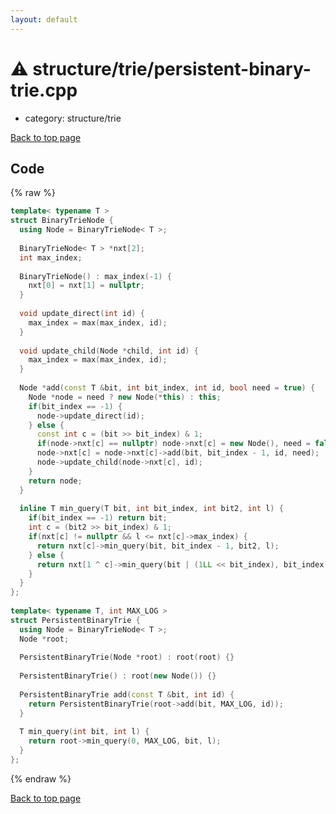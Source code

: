 ```yaml
---
layout: default
---
```


<!-- mathjax config similar to math.stackexchange -->
<script type="text/javascript" async
  src="https://cdnjs.cloudflare.com/ajax/libs/mathjax/2.7.5/MathJax.js?config=TeX-MML-AM_CHTML">
</script>
<script type="text/x-mathjax-config">
  MathJax.Hub.Config({
    TeX: { equationNumbers: { autoNumber: "AMS" }},
    tex2jax: {
      inlineMath: [ ['$','$'] ],
      processEscapes: true
    },
    "HTML-CSS": { matchFontHeight: false },
    displayAlign: "left",
    displayIndent: "2em"
  });
</script>

<script type="text/javascript" src="https://cdnjs.cloudflare.com/ajax/libs/jquery/3.4.1/jquery.min.js"></script>
<script src="https://cdn.jsdelivr.net/npm/jquery-balloon-js@1.1.2/jquery.balloon.min.js" integrity="sha256-ZEYs9VrgAeNuPvs15E39OsyOJaIkXEEt10fzxJ20+2I=" crossorigin="anonymous"></script>
<script type="text/javascript" src="../../../assets/js/copy-button.js"></script>
<link rel="stylesheet" href="../../../assets/css/copy-button.css" />


# :warning: structure/trie/persistent-binary-trie.cpp
* category: structure/trie


[Back to top page](../../../index.html)



## Code
{% raw %}
```cpp
template< typename T >
struct BinaryTrieNode {
  using Node = BinaryTrieNode< T >;
 
  BinaryTrieNode< T > *nxt[2];
  int max_index;
 
  BinaryTrieNode() : max_index(-1) {
    nxt[0] = nxt[1] = nullptr;
  }
 
  void update_direct(int id) {
    max_index = max(max_index, id);
  }
 
  void update_child(Node *child, int id) {
    max_index = max(max_index, id);
  }
 
  Node *add(const T &bit, int bit_index, int id, bool need = true) {
    Node *node = need ? new Node(*this) : this;
    if(bit_index == -1) {
      node->update_direct(id);
    } else {
      const int c = (bit >> bit_index) & 1;
      if(node->nxt[c] == nullptr) node->nxt[c] = new Node(), need = false;
      node->nxt[c] = node->nxt[c]->add(bit, bit_index - 1, id, need);
      node->update_child(node->nxt[c], id);
    }
    return node;
  }
 
  inline T min_query(T bit, int bit_index, int bit2, int l) {
    if(bit_index == -1) return bit;
    int c = (bit2 >> bit_index) & 1;
    if(nxt[c] != nullptr && l <= nxt[c]->max_index) {
      return nxt[c]->min_query(bit, bit_index - 1, bit2, l);
    } else {
      return nxt[1 ^ c]->min_query(bit | (1LL << bit_index), bit_index - 1, bit2, l);
    }
  }
};
 
template< typename T, int MAX_LOG >
struct PersistentBinaryTrie {
  using Node = BinaryTrieNode< T >;
  Node *root;
 
  PersistentBinaryTrie(Node *root) : root(root) {}
 
  PersistentBinaryTrie() : root(new Node()) {}
 
  PersistentBinaryTrie add(const T &bit, int id) {
    return PersistentBinaryTrie(root->add(bit, MAX_LOG, id));
  }
 
  T min_query(int bit, int l) {
    return root->min_query(0, MAX_LOG, bit, l);
  }
};

```
{% endraw %}

[Back to top page](../../../index.html)

